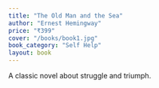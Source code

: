 ```yaml
---
title: "The Old Man and the Sea"
author: "Ernest Hemingway"
price: "₹399"
cover: "/books/book1.jpg"
book_category: "Self Help"
layout: book
---
```

A classic novel about struggle and triumph.